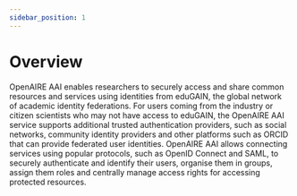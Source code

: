```yaml
---
sidebar_position: 1
---
```


# Overview

OpenAIRE AAI enables researchers to securely access and share common
resources and services using identities from eduGAIN, the global network of
academic identity federations. For users coming from the industry or citizen
scientists who may not have access to eduGAIN, the OpenAIRE AAI service
supports additional trusted authentication providers, such as social networks,
community identity providers and other platforms such as ORCID that can provide
federated user identities. OpenAIRE AAI allows connecting services using
popular protocols, such as OpenID Connect and SAML, to securely authenticate
and identify their users, organise them in groups, assign them roles and
centrally manage access rights for accessing protected resources.
